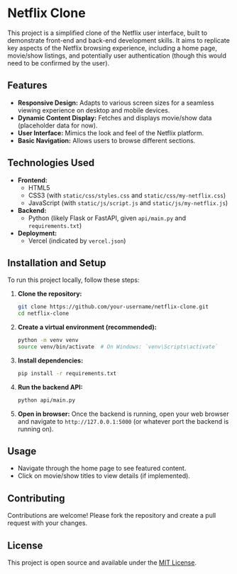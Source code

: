 # Netflix Clone

This project is a simplified clone of the Netflix user interface, built to demonstrate front-end and back-end development skills. It aims to replicate key aspects of the Netflix browsing experience, including a home page, movie/show listings, and potentially user authentication (though this would need to be confirmed by the user).

## Features

*   **Responsive Design:** Adapts to various screen sizes for a seamless viewing experience on desktop and mobile devices.
*   **Dynamic Content Display:** Fetches and displays movie/show data (placeholder data for now).
*   **User Interface:** Mimics the look and feel of the Netflix platform.
*   **Basic Navigation:** Allows users to browse different sections.

## Technologies Used

*   **Frontend:**
    *   HTML5
    *   CSS3 (with `static/css/styles.css` and `static/css/my-netflix.css`)
    *   JavaScript (with `static/js/script.js` and `static/js/my-netflix.js`)
*   **Backend:**
    *   Python (likely Flask or FastAPI, given `api/main.py` and `requirements.txt`)
*   **Deployment:**
    *   Vercel (indicated by `vercel.json`)

## Installation and Setup

To run this project locally, follow these steps:

1.  **Clone the repository:**
    ```bash
    git clone https://github.com/your-username/netflix-clone.git
    cd netflix-clone
    ```

2.  **Create a virtual environment (recommended):**
    ```bash
    python -m venv venv
    source venv/bin/activate  # On Windows: `venv\Scripts\activate`
    ```

3.  **Install dependencies:**
    ```bash
    pip install -r requirements.txt
    ```

4.  **Run the backend API:**
    ```bash
    python api/main.py
    ```

5.  **Open in browser:**
    Once the backend is running, open your web browser and navigate to `http://127.0.0.1:5000` (or whatever port the backend is running on).

## Usage

*   Navigate through the home page to see featured content.
*   Click on movie/show titles to view details (if implemented).

## Contributing

Contributions are welcome! Please fork the repository and create a pull request with your changes.

## License

This project is open source and available under the [MIT License](LICENSE).